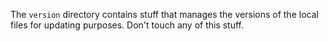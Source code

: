 The `version` directory contains stuff that manages the versions of the local files for updating purposes. Don't touch any of this stuff.
